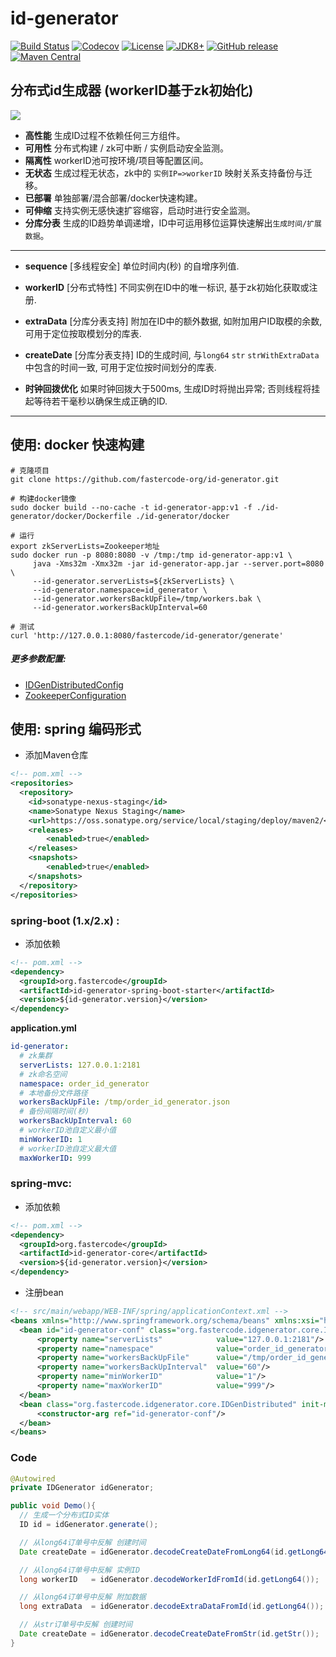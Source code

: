 # id-generator

[![Build Status](https://travis-ci.org/fastercode-org/id-generator.svg?branch=master)](https://travis-ci.org/fastercode-org/id-generator)
[![Codecov](https://codecov.io/gh/fastercode-org/id-generator/branch/master/graph/badge.svg)](https://codecov.io/gh/fastercode-org/id-generator/branch/master)
[![License](https://img.shields.io/github/license/fastercode-org/id-generator)](https://github.com/fastercode-org/id-generator/blob/master/LICENSE.txt)
[![JDK8+](https://img.shields.io/badge/JDK-8+-green.svg)](https://www.oracle.com/technetwork/java/javase/downloads/index.html)
[![GitHub release](https://img.shields.io/github/v/release/fastercode-org/id-generator)](https://github.com/fastercode-org/id-generator/releases)
[![Maven Central](https://img.shields.io/maven-central/v/org.fastercode/id-generator)](https://mvnrepository.com/search?q=id-generator&d=org.fastercode)

## 分布式id生成器 (workerID基于zk初始化)

![](https://raw.githubusercontent.com/fastercode-org/id-generator/master/id-generator.jpg)

- **高性能** 生成ID过程不依赖任何三方组件。
- **可用性** 分布式构建 / zk可中断 / 实例启动安全监测。
- **隔离性** workerID池可按环境/项目等配置区间。
- **无状态** 生成过程无状态，zk中的 `实例IP=>workerID` 映射关系支持备份与迁移。
- **已部署** 单独部署/混合部署/docker快速构建。
- **可伸缩** 支持实例无感快速扩容缩容，启动时进行安全监测。
- **分库分表** 生成的ID趋势单调递增，ID中可运用移位运算快速解出`生成时间/扩展数据`。

---

- **sequence**   [多线程安全] 单位时间内(秒) 的自增序列值.
- **workerID**   [分布式特性] 不同实例在ID中的唯一标识, 基于zk初始化获取或注册.
- **extraData**  [分库分表支持] 附加在ID中的额外数据, 如附加用户ID取模的余数, 可用于定位按取模划分的库表.
- **createDate** [分库分表支持] ID的生成时间, 与`long64` `str` `strWithExtraData` 中包含的时间一致, 可用于定位按时间划分的库表.

- **时钟回拨优化** 如果时钟回拨大于500ms, 生成ID时将抛出异常; 否则线程将挂起等待若干毫秒以确保生成正确的ID.
---

## 使用: docker 快速构建

```shell script
# 克隆项目
git clone https://github.com/fastercode-org/id-generator.git

# 构建docker镜像
sudo docker build --no-cache -t id-generator-app:v1 -f ./id-generator/docker/Dockerfile ./id-generator/docker

# 运行
export zkServerLists=Zookeeper地址
sudo docker run -p 8080:8080 -v /tmp:/tmp id-generator-app:v1 \
     java -Xms32m -Xmx32m -jar id-generator-app.jar --server.port=8080 \
     --id-generator.serverLists=${zkServerLists} \
     --id-generator.namespace=id_generator \
     --id-generator.workersBackUpFile=/tmp/workers.bak \
     --id-generator.workersBackUpInterval=60

# 测试
curl 'http://127.0.0.1:8080/fastercode/id-generator/generate'
```

##### 更多参数配置:

- [IDGenDistributedConfig](https://github.com/fastercode-org/id-generator/blob/master/id-generator-core/src/main/java/org/fastercode/idgenerator/core/IDGenDistributedConfig.java)
- [ZookeeperConfiguration](https://github.com/fastercode-org/id-generator/blob/master/id-generator-core/src/main/java/org/fastercode/idgenerator/core/reg/zookeeper/ZookeeperConfiguration.java)

## 使用: spring 编码形式

- 添加Maven仓库

```xml
<!-- pom.xml -->
<repositories>
  <repository>
    <id>sonatype-nexus-staging</id>
    <name>Sonatype Nexus Staging</name>
    <url>https://oss.sonatype.org/service/local/staging/deploy/maven2/</url>
    <releases>
        <enabled>true</enabled>
    </releases>
    <snapshots>
        <enabled>true</enabled>
    </snapshots>
  </repository>
</repositories>
```

### spring-boot (1.x/2.x) :

- 添加依赖

```xml
<!-- pom.xml -->
<dependency>
  <groupId>org.fastercode</groupId>
  <artifactId>id-generator-spring-boot-starter</artifactId>
  <version>${id-generator.version}</version>
</dependency>
```

**application.yml**

```yml
id-generator:
  # zk集群
  serverLists: 127.0.0.1:2181
  # zk命名空间
  namespace: order_id_generator
  # 本地备份文件路径
  workersBackUpFile: /tmp/order_id_generator.json
  # 备份间隔时间(秒)
  workersBackUpInterval: 60
  # workerID池自定义最小值
  minWorkerID: 1
  # workerID池自定义最大值
  maxWorkerID: 999
```

### spring-mvc:

- 添加依赖

```xml
<!-- pom.xml -->
<dependency>
  <groupId>org.fastercode</groupId>
  <artifactId>id-generator-core</artifactId>
  <version>${id-generator.version}</version>
</dependency>
```

- 注册bean

```xml
<!-- src/main/webapp/WEB-INF/spring/applicationContext.xml -->
<beans xmlns="http://www.springframework.org/schema/beans" xmlns:xsi="http://www.w3.org/2001/XMLSchema-instance" xsi:schemaLocation="http://www.springframework.org/schema/beans http://www.springframework.org/schema/beans/spring-beans-2.5.xsd">
  <bean id="id-generator-conf" class="org.fastercode.idgenerator.core.IDGenDistributedConfig">
      <property name="serverLists"            value="127.0.0.1:2181"/>
      <property name="namespace"              value="order_id_generator"/>
      <property name="workersBackUpFile"      value="/tmp/order_id_generator.json"/>
      <property name="workersBackUpInterval"  value="60"/>
      <property name="minWorkerID"            value="1"/>
      <property name="maxWorkerID"            value="999"/>
  </bean>
  <bean class="org.fastercode.idgenerator.core.IDGenDistributed" init-method="init" destroy-method="close">
      <constructor-arg ref="id-generator-conf"/>
  </bean>
</beans>
```

### Code

```java
@Autowired
private IDGenerator idGenerator;

public void Demo(){
  // 生成一个分布式ID实体
  ID id = idGenerator.generate();

  // 从long64订单号中反解 创建时间
  Date createDate = idGenerator.decodeCreateDateFromLong64(id.getLong64());

  // 从long64订单号中反解 实例ID
  long workerID   = idGenerator.decodeWorkerIdFromId(id.getLong64());

  // 从long64订单号中反解 附加数据
  long extraData  = idGenerator.decodeExtraDataFromId(id.getLong64());

  // 从str订单号中反解 创建时间
  Date createDate = idGenerator.decodeCreateDateFromStr(id.getStr());
}
```
